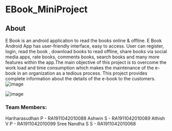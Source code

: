 # EBook_MiniProject
## About
E Book is an android application to read the books online & offline. E Book Android App has user-friendly interface, easy to access. User can register, login, read the book , download books to read offline, share books via social media apps, rate books, comments books, search books and many more features within the app.The main objective of this project is to overcome the work load and time consumption which makes the maintenance of the e-book in an organization as a tedious process. This project provides complete information about the details of the e-book to the customers. ![image](https://user-images.githubusercontent.com/68583898/154607942-0af884e4-7086-411d-98e2-a660881ccba4.png)


![image](https://user-images.githubusercontent.com/68583898/142465935-63077153-3d80-4adf-8b84-10522f751d28.png)

### Team Members:
Hariharasudhan P - RA1911042010088
Ashwin S         - RA1911042010089
Athish V P        - RA1911042010099
Sree Nandha S S    - RA1911042010068

